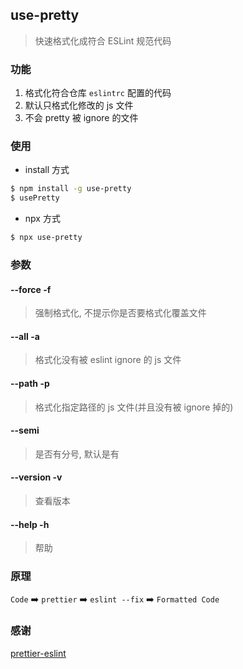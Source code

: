 ## use-pretty

> 快速格式化成符合 ESLint 规范代码

### 功能

1. 格式化符合仓库 `eslintrc` 配置的代码
2. 默认只格式化修改的 js 文件
3. 不会 pretty 被 ignore 的文件

### 使用

* install 方式

```sh
$ npm install -g use-pretty
$ usePretty
```

* npx 方式

```sh
$ npx use-pretty
```

### 参数

#### --force -f

> 强制格式化, 不提示你是否要格式化覆盖文件

#### --all -a

> 格式化没有被 eslint ignore 的 js 文件

#### --path -p

> 格式化指定路径的 js 文件(并且没有被 ignore 掉的)

#### --semi

> 是否有分号, 默认是有

#### --version -v

> 查看版本

#### --help -h

> 帮助

### 原理

`Code` ➡️ `prettier` ➡️ `eslint --fix` ➡️ `Formatted Code`

### 感谢

[prettier-eslint](https://github.com/prettier/prettier-eslint)
